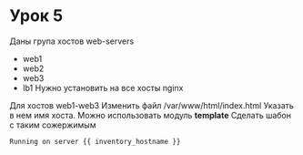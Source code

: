 # Урок 5
Даны група хостов web-servers
* web1   
* web2
* web3
* lb1
Нужно установить на все хосты nginx

Для хостов web1-web3 Изменить файл /var/www/html/index.html
Указать в нем имя хоста. Можно использовать модуль **template**
Сделать шабон с таким сожержимым

    Running on server {{ inventory_hostname }}
